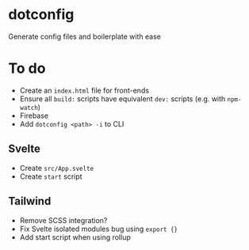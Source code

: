 # dotconfig

Generate config files and boilerplate with ease

# To do

- Create an `index.html` file for front-ends
- Ensure all `build:` scripts have equivalent `dev:` scripts (e.g. with `npm-watch`)
- Firebase
- Add `dotconfig <path> -i` to CLI

## Svelte

- Create `src/App.svelte`
- Create `start` script

## Tailwind

- Remove SCSS integration?
- Fix Svelte isolated modules bug using `export {}`
- Add start script when using rollup
